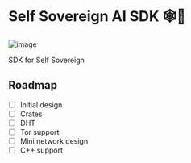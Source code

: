 # Self Sovereign AI SDK 🕸️🤖

![image](https://github.com/AI-Robotic-Labs/Self-Sovereign-AI/blob/main/image/DALL%C2%B7E-2024-11-18-07.02.png)

SDK for Self Sovereign

## Roadmap

- [ ] Initial design
- [ ] Crates
- [ ] DHT
- [ ] Tor support
- [ ] Mini network design
- [ ] C++ support
